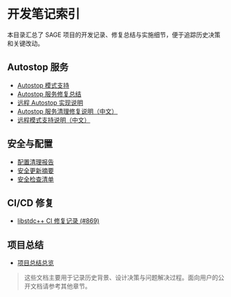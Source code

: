 # 开发笔记索引

本目录汇总了 SAGE 项目的开发记录、修复总结与实施细节，便于追踪历史决策和关键改动。

## Autostop 服务
- [Autostop 模式支持](autostop_mode_support.md)
- [Autostop 服务修复总结](autostop_service_fix_summary.md)
- [远程 Autostop 实现说明](remote_autostop_implementation.md)
- [Autostop 服务清理修复说明（中文）](autostop_cleanup_cn.md)
- [远程模式支持说明（中文）](remote_mode_support_cn.md)

## 安全与配置
- [配置清理报告](config_cleanup_report.md)
- [安全更新摘要](security_update_summary.md)
- [安全检查清单](todo_security_checklist.md)

## CI/CD 修复
- [libstdc++ CI 修复记录 (#869)](fix_libstdcxx_ci_869.md)

## 项目总结
- [项目总结总览](complete_summary.md)

> 这些文档主要用于记录历史背景、设计决策与问题解决过程。面向用户的公开文档请参考其他章节。
